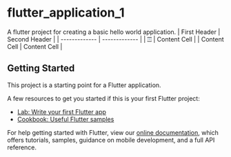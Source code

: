 # flutter_application_1

A flutter project for creating a basic hello world application. 
| First Header  | Second Header |
| ------------- | ------------- |
| <img src="https://github.com/cherry247/Flutter-applications/blob/master/screenshots/Capture.PNG" width="10" height="10"/> | Content Cell  |
| Content Cell  | Content Cell  |



## Getting Started

This project is a starting point for a Flutter application.

A few resources to get you started if this is your first Flutter project:

- [Lab: Write your first Flutter app](https://flutter.dev/docs/get-started/codelab)
- [Cookbook: Useful Flutter samples](https://flutter.dev/docs/cookbook)

For help getting started with Flutter, view our
[online documentation](https://flutter.dev/docs), which offers tutorials,
samples, guidance on mobile development, and a full API reference.
